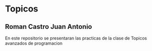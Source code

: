 # Topicos
## Roman Castro Juan Antonio
En este repositorio se presentaran las practicas
de la clase de Topicos avanzados de programacion
